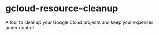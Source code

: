 # gcloud-resource-cleanup
A tool to cleanup your Google Cloud projects and keep your expenses under control
